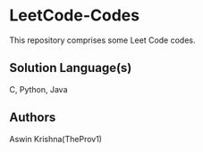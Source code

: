 # LeetCode-Codes
This repository comprises some Leet Code codes.

## Solution Language(s)

C, Python, Java

## Authors

Aswin Krishna(TheProv1)
